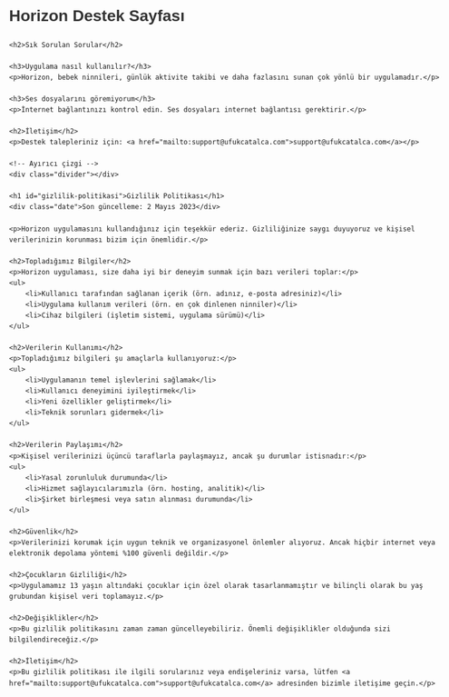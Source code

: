<!DOCTYPE html>
<html>
<head>
    <title>Horizon Destek Sayfası</title>
    <meta charset="UTF-8">
    <meta name="viewport" content="width=device-width, initial-scale=1.0">
    <style>
        body { 
            font-family: Arial, sans-serif; 
            line-height: 1.6;
            margin: 0;
            padding: 20px;
            max-width: 800px;
            margin: 0 auto;
        }
        h1 { color: #333; }
        h2 { color: #0066cc; margin-top: 30px; }
        h3 { color: #444; }
        a { color: #0066cc; }
        .date { 
            color: #666;
            font-style: italic;
            margin-bottom: 20px;
        }
        .divider {
            border-top: 1px solid #ddd;
            margin: 40px 0;
        }
    </style>
</head>
<body>
    <h1>Horizon Destek Sayfası</h1>
    
    <h2>Sık Sorulan Sorular</h2>
    
    <h3>Uygulama nasıl kullanılır?</h3>
    <p>Horizon, bebek ninnileri, günlük aktivite takibi ve daha fazlasını sunan çok yönlü bir uygulamadır.</p>
    
    <h3>Ses dosyalarını göremiyorum</h3>
    <p>İnternet bağlantınızı kontrol edin. Ses dosyaları internet bağlantısı gerektirir.</p>
    
    <h2>İletişim</h2>
    <p>Destek talepleriniz için: <a href="mailto:support@ufukcatalca.com">support@ufukcatalca.com</a></p>
    
    <!-- Ayırıcı çizgi -->
    <div class="divider"></div>
    
    <h1 id="gizlilik-politikasi">Gizlilik Politikası</h1>
    <div class="date">Son güncelleme: 2 Mayıs 2023</div>
    
    <p>Horizon uygulamasını kullandığınız için teşekkür ederiz. Gizliliğinize saygı duyuyoruz ve kişisel verilerinizin korunması bizim için önemlidir.</p>

    <h2>Topladığımız Bilgiler</h2>
    <p>Horizon uygulaması, size daha iyi bir deneyim sunmak için bazı verileri toplar:</p>
    <ul>
        <li>Kullanıcı tarafından sağlanan içerik (örn. adınız, e-posta adresiniz)</li>
        <li>Uygulama kullanım verileri (örn. en çok dinlenen ninniler)</li>
        <li>Cihaz bilgileri (işletim sistemi, uygulama sürümü)</li>
    </ul>

    <h2>Verilerin Kullanımı</h2>
    <p>Topladığımız bilgileri şu amaçlarla kullanıyoruz:</p>
    <ul>
        <li>Uygulamanın temel işlevlerini sağlamak</li>
        <li>Kullanıcı deneyimini iyileştirmek</li>
        <li>Yeni özellikler geliştirmek</li>
        <li>Teknik sorunları gidermek</li>
    </ul>

    <h2>Verilerin Paylaşımı</h2>
    <p>Kişisel verilerinizi üçüncü taraflarla paylaşmayız, ancak şu durumlar istisnadır:</p>
    <ul>
        <li>Yasal zorunluluk durumunda</li>
        <li>Hizmet sağlayıcılarımızla (örn. hosting, analitik)</li>
        <li>Şirket birleşmesi veya satın alınması durumunda</li>
    </ul>

    <h2>Güvenlik</h2>
    <p>Verilerinizi korumak için uygun teknik ve organizasyonel önlemler alıyoruz. Ancak hiçbir internet veya elektronik depolama yöntemi %100 güvenli değildir.</p>

    <h2>Çocukların Gizliliği</h2>
    <p>Uygulamamız 13 yaşın altındaki çocuklar için özel olarak tasarlanmamıştır ve bilinçli olarak bu yaş grubundan kişisel veri toplamayız.</p>

    <h2>Değişiklikler</h2>
    <p>Bu gizlilik politikasını zaman zaman güncelleyebiliriz. Önemli değişiklikler olduğunda sizi bilgilendireceğiz.</p>

    <h2>İletişim</h2>
    <p>Bu gizlilik politikası ile ilgili sorularınız veya endişeleriniz varsa, lütfen <a href="mailto:support@ufukcatalca.com">support@ufukcatalca.com</a> adresinden bizimle iletişime geçin.</p>
</body>
</html> 
